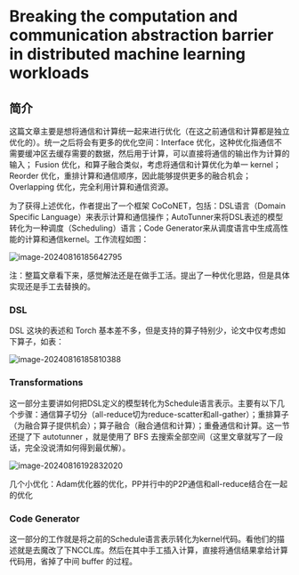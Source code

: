 # Breaking the computation and communication abstraction barrier in distributed machine learning workloads

## 简介

这篇文章主要是想将通信和计算统一起来进行优化（在这之前通信和计算都是独立优化的）。统一之后将会有更多的优化空间：Interface 优化，这种优化指通信不需要缓冲区去缓存需要的数据，然后用于计算，可以直接将通信的输出作为计算的输入； Fusion 优化，和算子融合类似，考虑将通信和计算优化为单一 kernel；Reorder 优化，重排计算和通信顺序，因此能够提供更多的融合机会；Overlapping 优化，完全利用计算和通信资源。

为了获得上述优化，作者提出了一个框架 CoCoNET，包括：DSL语言（Domain Specific Language）来表示计算和通信操作；AutoTunner来将DSL表述的模型转化为一种调度（Scheduling）语言；Code Generator来从调度语言中生成高性能的计算和通信kernel。工作流程如图：

![image-20240816185642795](https://yezhem.oss-cn-chengdu.aliyuncs.com/blog_img/image-20240816185642795.png)

注：整篇文章看下来，感觉解法还是在做手工活。提出了一种优化思路，但是具体实现还是手工去替换的。

### DSL

DSL 这块的表述和 Torch 基本差不多，但是支持的算子特别少，论文中仅考虑如下算子，如表：

![image-20240816185810388](https://yezhem.oss-cn-chengdu.aliyuncs.com/blog_img/image-20240816185810388.png)

### Transformations

这一部分主要讲如何把DSL定义的模型转化为Schedule语言表示。主要有以下几个步骤：通信算子切分（all-reduce切为reduce-scatter和all-gather）；重排算子（为融合算子提供机会）；算子融合（融合通信和计算）；重叠通信和计算。这一节还提了下 autotunner ，就是使用了 BFS 去搜索全部空间（这里文章就写了一段话，完全没说清如何得到最优解）。

![image-20240816192832020](https://yezhem.oss-cn-chengdu.aliyuncs.com/blog_img/image-20240816192832020.png)

几个小优化：Adam优化器的优化，PP并行中的P2P通信和all-reduce结合在一起的优化

### Code Generator

这一部分的工作就是将之前的Schedule语言表示转化为kernel代码。看他们的描述就是去魔改了下NCCL库。然后在其中手工插入计算，直接将通信结果拿给计算代码用，省掉了中间 buffer 的过程。
